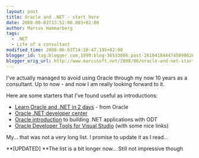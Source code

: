 ```yaml
---
layout: post
title: Oracle and .NET - start here
date: 2008-06-03T13:52:00.003+02:00
author: Marcus Hammarberg
tags:
  - .NET
  - Life of a consultant
modified_time: 2008-06-03T14:10:47.195+02:00
blogger_id: tag:blogger.com,1999:blog-36533086.post-2610418444745090626
blogger_orig_url: http://www.marcusoft.net/2008/06/oracle-and-net-start-here.html
---
```


I've
actually managed to avoid using Oracle through my now 10 years as a
consultant. Up to now - and now I am really looking forward to it.

Here are some starters that I've found useful as introductions:


-   [Learn Oracle and .NET in 2
    days](http://download.oracle.com/docs/cd/B25329_01/doc/appdev.102/b25312.pdf) -
    from Oracle
-   [Oracle .NET developer
    center](http://www.oracle.com/technology/tech/dotnet/index.html)
-   [Oracle
    introduction](http://www.oracle.com/technology/obe/net11gobe/building.net/vs_otn2.htm)
    to building .NET applications with ODT
-   [Oracle Developer Tools for Visual
    Studio](http://www.oracle.com/technology/tech/dotnet/tools/index.html)
    (with some nice links)

My... that was not a very long list. I promise to update it as I read...

**\[UPDATED\]
**The list is a bit longer now... Still not impressive though
